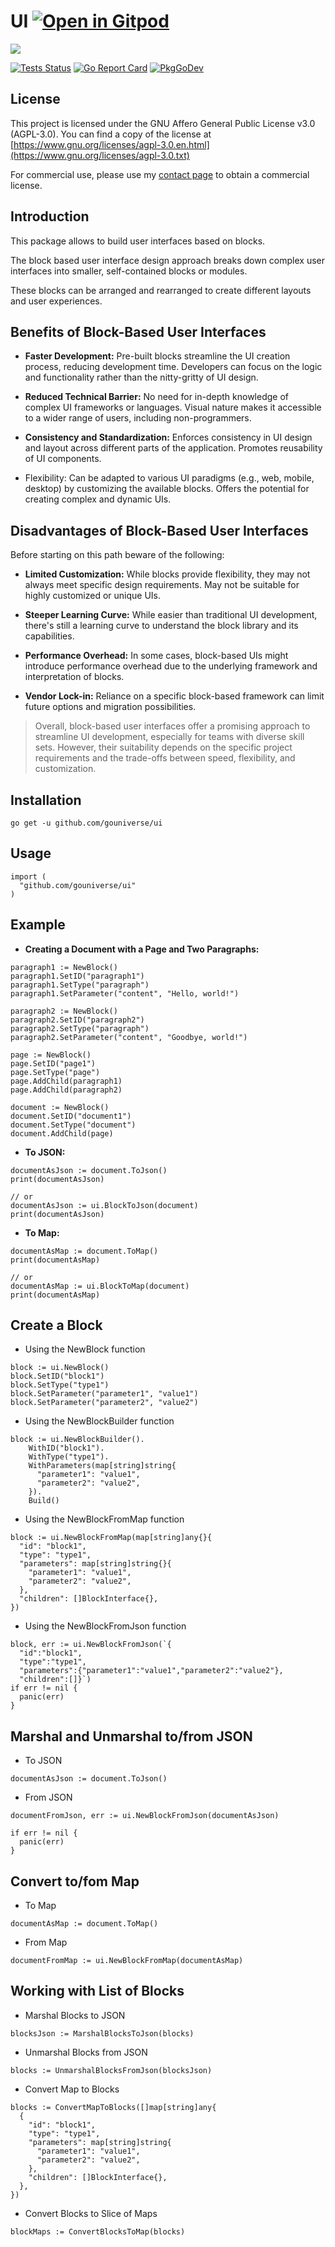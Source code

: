# UI <a href="https://gitpod.io/#https://github.com/gouniverse/ui" style="float:right:"><img src="https://gitpod.io/button/open-in-gitpod.svg" alt="Open in Gitpod" loading="lazy"></a>

<img src="https://opengraph.githubassets.com/5b92c81c05d64a82c3fb4ba95739403a2d38cbad61f260a0701b3366b3d10327/gouniverse/ui" />

[![Tests Status](https://github.com/gouniverse/ui/actions/workflows/tests.yml/badge.svg?branch=main)](https://github.com/gouniverse/ui/actions/workflows/tests.yml)
[![Go Report Card](https://goreportcard.com/badge/github.com/gouniverse/ui)](https://goreportcard.com/report/github.com/gouniverse/ui)
[![PkgGoDev](https://pkg.go.dev/badge/github.com/gouniverse/ui)](https://pkg.go.dev/github.com/gouniverse/ui)

## License


This project is licensed under the GNU Affero General Public License v3.0 (AGPL-3.0). You can find a copy of the license at [https://www.gnu.org/licenses/agpl-3.0.en.html](https://www.gnu.org/licenses/agpl-3.0.txt)

For commercial use, please use my [contact page](https://lesichkov.co.uk/contact) to obtain a commercial license.

## Introduction

This package allows to build user interfaces based on blocks.

The block based user interface design approach breaks down complex user interfaces into smaller, self-contained blocks or modules.

These blocks can be arranged and rearranged to create different layouts and user experiences.

## Benefits of Block-Based User Interfaces

- **Faster Development:**
  Pre-built blocks streamline the UI creation process, reducing development time.
  Developers can focus on the logic and functionality rather than the nitty-gritty of UI design.
  
- **Reduced Technical Barrier:**
  No need for in-depth knowledge of complex UI frameworks or languages.
  Visual nature makes it accessible to a wider range of users, including non-programmers.

- **Consistency and Standardization:**
  Enforces consistency in UI design and layout across different parts of the application.
  Promotes reusability of UI components.
  
- Flexibility:
  Can be adapted to various UI paradigms (e.g., web, mobile, desktop) by customizing the available blocks.
  Offers the potential for creating complex and dynamic UIs.

## Disadvantages of Block-Based User Interfaces
Before starting on this path beware of the following:

- **Limited Customization:**
  While blocks provide flexibility, they may not always meet specific design requirements.
  May not be suitable for highly customized or unique UIs.
  
- **Steeper Learning Curve:**
  While easier than traditional UI development, there's still a learning curve to understand the block library and its capabilities.
  
- **Performance Overhead:**
  In some cases, block-based UIs might introduce performance overhead due to the underlying framework and interpretation of blocks.
  
- **Vendor Lock-in:**
  Reliance on a specific block-based framework can limit future options and migration possibilities.

> Overall, block-based user interfaces offer a promising approach to streamline UI development, especially for teams with diverse skill sets. However, their suitability depends on the specific project requirements and the trade-offs between speed, flexibility, and customization.

## Installation
```
go get -u github.com/gouniverse/ui
```

## Usage

```golang
import (
  "github.com/gouniverse/ui"
)
```

## Example

- **Creating a Document with a Page and Two Paragraphs:**
```golang
paragraph1 := NewBlock()
paragraph1.SetID("paragraph1")
paragraph1.SetType("paragraph")
paragraph1.SetParameter("content", "Hello, world!")

paragraph2 := NewBlock()
paragraph2.SetID("paragraph2")
paragraph2.SetType("paragraph")
paragraph2.SetParameter("content", "Goodbye, world!")

page := NewBlock()
page.SetID("page1")
page.SetType("page")
page.AddChild(paragraph1)
page.AddChild(paragraph2)

document := NewBlock()
document.SetID("document1")
document.SetType("document")
document.AddChild(page)
```

- **To JSON:**
```golang
documentAsJson := document.ToJson()
print(documentAsJson)

// or
documentAsJson := ui.BlockToJson(document)
print(documentAsJson)
```

- **To Map:**
```golang
documentAsMap := document.ToMap()
print(documentAsMap)

// or
documentAsMap := ui.BlockToMap(document)
print(documentAsMap)
```

## Create a Block

- Using the NewBlock function

```golang
block := ui.NewBlock()
block.SetID("block1")
block.SetType("type1")
block.SetParameter("parameter1", "value1")
block.SetParameter("parameter2", "value2")
```

- Using the NewBlockBuilder function

```golang
block := ui.NewBlockBuilder().
    WithID("block1").
    WithType("type1").
    WithParameters(map[string]string{
      "parameter1": "value1",
      "parameter2": "value2",
    }).
    Build()
```

- Using the NewBlockFromMap function

```golang
block := ui.NewBlockFromMap(map[string]any{}{
  "id": "block1",
  "type": "type1",
  "parameters": map[string]string{}{
    "parameter1": "value1",
    "parameter2": "value2",
  },
  "children": []BlockInterface{},
})
```

- Using the NewBlockFromJson function

```golang
block, err := ui.NewBlockFromJson(`{
  "id":"block1",
  "type":"type1",
  "parameters":{"parameter1":"value1","parameter2":"value2"},
  "children":[]}`)
if err != nil {
  panic(err)
}
```

## Marshal and Unmarshal to/from JSON

- To JSON

```golang
documentAsJson := document.ToJson()
```

- From JSON

```golang
documentFromJson, err := ui.NewBlockFromJson(documentAsJson)

if err != nil {
  panic(err)
}
```

## Convert to/fom Map

- To Map

```golang
documentAsMap := document.ToMap()
```

- From Map

```golang
documentFromMap := ui.NewBlockFromMap(documentAsMap)
```

## Working with List of Blocks

- Marshal Blocks to JSON

```golang
blocksJson := MarshalBlocksToJson(blocks)
```

- Unmarshal Blocks from JSON

```golang
blocks := UnmarshalBlocksFromJson(blocksJson)
```

- Convert Map to Blocks

```golang
blocks := ConvertMapToBlocks([]map[string]any{
  {
    "id": "block1",
    "type": "type1",
    "parameters": map[string]string{
      "parameter1": "value1",
      "parameter2": "value2",
    },
    "children": []BlockInterface{},
  },
})
```

- Convert Blocks to Slice of Maps

```golang
blockMaps := ConvertBlocksToMap(blocks)
```






